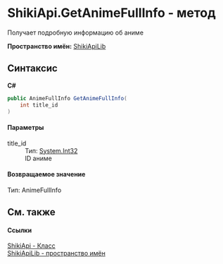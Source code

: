 # ShikiApi.GetAnimeFullInfo - метод


Получает подробную информацию об аниме

**Пространство имён:**&nbsp;<a target="_blank" href="N_ShikiApiLib.md">ShikiApiLib</a>

## Синтаксис

**C#**<br />
``` C#
public AnimeFullInfo GetAnimeFullInfo(
	int title_id
)
```


#### Параметры
<dl>
	<dt>title_id</dt>
	<dd>Тип:&nbsp;<a target="_blank" href="http://msdn2.microsoft.com/ru-ru/library/td2s409d" target="_top">System.Int32</a>
		<br />ID аниме</dd>
</dl>

#### Возвращаемое значение
Тип:&nbsp;AnimeFullInfo

## См. также


#### Ссылки
<a target="_blank" href="T_ShikiApiLib_ShikiApi.md">ShikiApi - Класс</a>
<br />
<a target="_blank" href="N_ShikiApiLib.md">ShikiApiLib - пространство имён</a>
<br />